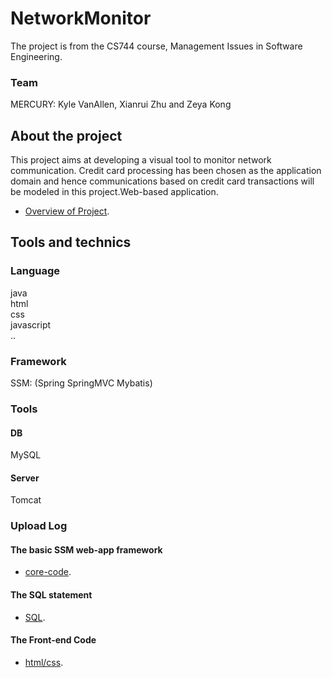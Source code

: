 # NetworkMonitor
The project is from the CS744 course, Management Issues in Software Engineering.  
### Team  
MERCURY:	Kyle VanAllen, Xianrui Zhu and Zeya Kong  
## About the project  
This project aims at developing a visual tool to monitor network communication. Credit card processing
has been chosen as the application domain and hence communications based on credit card transactions
will be modeled in this project.Web-based application.
  * [Overview of Project](https://github.com/Kong96/NetworkMonitor/blob/master/Project%20Description.pdf).
## Tools and technics  
### Language  
java  
html  
css  
javascript  
..
### Framework  
SSM: (Spring SpringMVC Mybatis)  
### Tools  
#### DB  
MySQL  
#### Server  
Tomcat  
### Upload Log  
#### The basic SSM web-app framework
* [core-code](https://github.com/Kong96/NetworkMonitor/tree/95a7fdbb6f1f92f6e1d9c55e56d65e1110afa667).
#### The SQL statement
* [SQL](https://github.com/Kong96/NetworkMonitor/tree/master/SQL).
#### The Front-end Code
* [html/css](https://github.com/Kong96/NetworkMonitor/tree/master/Codes/NetworkMonitor/src/main/webapp).
